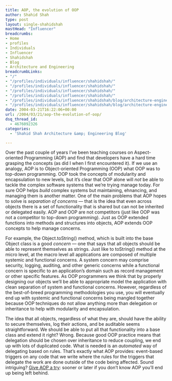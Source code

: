 ```yaml
---
title: AOP, the evolution of OOP
author: Shahid Shah
type: post
layout: single-shahidshah
mastHead: "Influencer"
breadcrumbs:
- Home
- profiles
- Individuals
- Influencer
- Shahidshah
- Blog
- Architecture and Engineering
breadcrumbLinks:
- "/"
- "/profiles/individuals/influencer/shahidshah/"
- "/profiles/individuals/influencer/shahidshah/"
- "/profiles/individuals/influencer/shahidshah/"
- "/profiles/individuals/influencer/shahidshah/"
- "/profiles/individuals/influencer/shahidshah/blog/architecture-engineering/"
- "/profiles/individuals/influencer/shahidshah/blog/architecture-engineering/"
date: 2004-03-21T16:22:06+00:00
url: /2004/03/21/aop-the-evolution-of-oop/
dsq_thread_id:
  - 4676092326
categories:
  - 'Shahid Shah Architecture &amp; Engineering Blog'

---
```

Over the past couple of years I&#8217;ve been teaching courses on Aspect-oriented Programming (AOP) and find that developers have a hard time grasping the concepts (as did I when I first encountered it). If we use an analogy, AOP is to Object-oriented Programming (OOP) what OOP was to top-down programming. OOP took the concepts of modularity and encapsulation to new levels, but it&#8217;s clear that OOP alone will _not_ be able to tackle the complex software systems that we&#8217;re trying manage today. For sure OOP helps _build_ complex systems but maintaining, ehnancing, and managing them is another matter. One of the main problems that AOP hopes to solve is _separation of concerns_ &#8212; that is the idea that even across objects there is a set of functionality that is shared but can not be inherited or delegated easily. AOP and OOP are not competitors (just like OOP was not a competitor to top-down programming). Just as OOP extended functions into methods and structures into objects, AOP extends OOP concepts to help manage concerns.
  
<!--more-->

For example, the Object.toString() method, which is built into the base Object class is a good _concern_ &#8212; one that says that all objects should be able to represent themselves as strings. Just like to toString() method at the micro level, at the macro level all applications are composed of multiple systemic and functional concerns. A system concern may comprise security, logging, auditing, and other generic concerns while a functional concern is specific to an application&#8217;s domain such as record management or other specific features. As OOP programmers we think that by properly designing our objects we&#8217;ll be able to appropriate model the application with clean separation of system and functional concerns. However, regardless of the best-of-breed programming methodologies you use, you will eventually end up with systemic and functional concerns being mangled together because OOP techniques do not allow anything more than delegation or inheritance to help with modularity and encapsulation.

The idea that all objects, regardless of what they are, should have the ability to secure themselves, log their actions, and be auditable seems straightforward. We should be able to put all that functionality into a base class and extend it right? Wrong. Because good OOP practice means that delegation should be chosen over inheritance to reduce coupling, we end up with lots of duplicated code. What is needed is an _automated_ way of delegating based on rules. That&#8217;s exactly what AOP provides: event-based triggers on any code that we write where the rules for the triggers that delegate the work are done outside of the code being affected. Sound intriguing? [Give AOP a try][1]: sooner or later if you don&#8217;t know AOP you&#8217;ll end up being left behind.

 [1]: http://aosd.net/